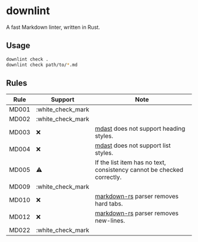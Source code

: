 downlint
========

A fast Markdown linter, written in Rust.

## Usage

```bash
downlint check .
downlint check path/to/*.md
```

## Rules

| Rule  | Support           | Note                                                                                 |
|-------|-------------------|--------------------------------------------------------------------------------------|
| MD001 | :white_check_mark |                                                                                      |
| MD002 | :white_check_mark |                                                                                      |
| MD003 | :x:               | [mdast](https://github.com/syntax-tree/mdast) does not support heading styles.       |
| MD004 | :x:               | [mdast](https://github.com/syntax-tree/mdast) does not support list styles.          |
| MD005 | :warning:         | If the list item has no text, consistency cannot be checked correctly.               |
| MD009 | :white_check_mark |                                                                                      |
| MD010 | :x:               | [markdown-rs](https://github.com/wooorm/markdown-rs) parser removes hard tabs.       |
| MD012 | :x:               | [markdown-rs](https://github.com/wooorm/markdown-rs) parser removes new-lines.       |
| MD022 | :white_check_mark |                                                                                      |
